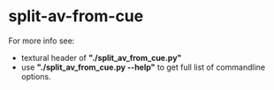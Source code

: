 # split-av-from-cue

For more info see:
* textural header of **"./split_av_from_cue.py"**
* use **"./split_av_from_cue.py --help"** to get full list of commandline options.
